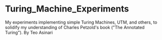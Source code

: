 # Turing_Machine_Experiments
My experiments implementing simple Turing Machines, UTM, and others, to solidify my understanding of Charles Petzold's book ("The Annotated Turing").
By Teo Asinari
